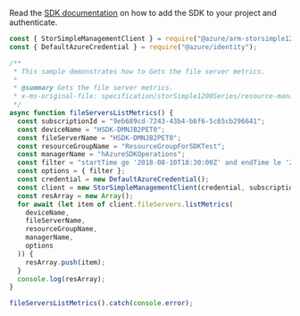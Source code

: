 Read the [SDK documentation](https://github.com/Azure/azure-sdk-for-js/blob/%40azure%2Farm-storsimple1200series_2.0.1/sdk/storsimple1200series/arm-storsimple1200series/README.md) on how to add the SDK to your project and authenticate.

```javascript
const { StorSimpleManagementClient } = require("@azure/arm-storsimple1200series");
const { DefaultAzureCredential } = require("@azure/identity");

/**
 * This sample demonstrates how to Gets the file server metrics.
 *
 * @summary Gets the file server metrics.
 * x-ms-original-file: specification/storSimple1200Series/resource-manager/Microsoft.StorSimple/stable/2016-10-01/examples/FileServersListMetrics.json
 */
async function fileServersListMetrics() {
  const subscriptionId = "9eb689cd-7243-43b4-b6f6-5c65cb296641";
  const deviceName = "HSDK-DMNJB2PET0";
  const fileServerName = "HSDK-DMNJB2PET0";
  const resourceGroupName = "ResourceGroupForSDKTest";
  const managerName = "hAzureSDKOperations";
  const filter = "startTime ge '2018-08-10T18:30:00Z' and endTime le '2018-08-11T18:30:00Z'";
  const options = { filter };
  const credential = new DefaultAzureCredential();
  const client = new StorSimpleManagementClient(credential, subscriptionId);
  const resArray = new Array();
  for await (let item of client.fileServers.listMetrics(
    deviceName,
    fileServerName,
    resourceGroupName,
    managerName,
    options
  )) {
    resArray.push(item);
  }
  console.log(resArray);
}

fileServersListMetrics().catch(console.error);
```
